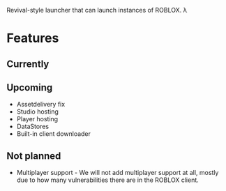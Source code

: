 Revival-style launcher that can launch instances of ROBLOX. λ
# Features
## Currently
## Upcoming
* Assetdelivery fix
* Studio hosting
* Player hosting
* DataStores
* Built-in client downloader
## Not planned
* Multiplayer support - We will not add multiplayer support at all, mostly due to how many vulnerabilities there are in the ROBLOX client.
